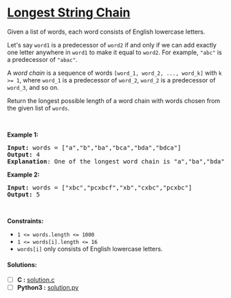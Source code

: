 # [Longest String Chain](https://leetcode.com/explore/challenge/card/may-leetcoding-challenge-2021/600/week-3-may-15th-may-21st/3746/)
<p>Given a list of words, each word consists of English lowercase letters.</p>

<p>Let's say <code>word1</code> is a predecessor of <code>word2</code> if and only if we can add exactly one letter anywhere in <code>word1</code> to make it equal to <code>word2</code>. For example, <code>"abc"</code> is a predecessor of <code>"abac"</code>.</p>

<p>A <em>word chain </em>is a sequence of words <code>[word_1, word_2, ..., word_k]</code> with <code>k &gt;= 1</code>, where <code>word_1</code> is a predecessor of <code>word_2</code>, <code>word_2</code> is a predecessor of <code>word_3</code>, and so on.</p>

<p>Return the longest possible length of a word chain with words chosen from the given list of <code>words</code>.</p>

<p>&nbsp;</p>
<p><strong>Example 1:</strong></p>

<pre><strong>Input:</strong> words = ["a","b","ba","bca","bda","bdca"]
<strong>Output:</strong> 4
<strong>Explanation</strong>: One of the longest word chain is "a","ba","bda","bdca".
</pre>

<p><strong>Example 2:</strong></p>

<pre><strong>Input:</strong> words = ["xbc","pcxbcf","xb","cxbc","pcxbc"]
<strong>Output:</strong> 5
</pre>

<p>&nbsp;</p>
<p><strong>Constraints:</strong></p>

<ul>
	<li><code>1 &lt;= words.length &lt;= 1000</code></li>
	<li><code>1 &lt;= words[i].length &lt;= 16</code></li>
	<li><code>words[i]</code> only consists of English lowercase letters.</li>
</ul>


#### Solutions:
- [ ] **C :** [solution.c](solution.c)
- [ ] **Python3 :** [solution.py](solution.py)
